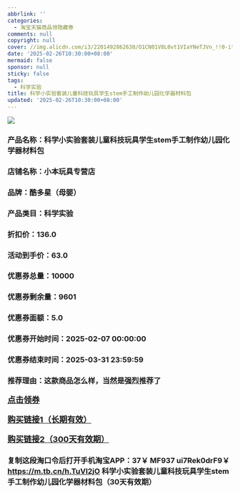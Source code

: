 ```yaml
---
abbrlink: ''
categories:
  - 淘宝天猫商品领隐藏券
comments: null
copyright: null
cover: //img.alicdn.com/i3/2201492862630/O1CN01V8L0vt1VIaYNeTJVn_!!0-item_pic.jpg
date: '2025-02-26T10:30:00+08:00'
mermaid: false
sponsor: null
sticky: false
tags:
  - 科学实验
title: 科学小实验套装儿童科技玩具学生stem手工制作幼儿园化学器材料包
updated: '2025-02-26T10:30:00+08:00'
--- 
```


![](//img.alicdn.com/i3/2201492862630/O1CN01V8L0vt1VIaYNeTJVn_!!0-item_pic.jpg)

### 产品名称：科学小实验套装儿童科技玩具学生stem手工制作幼儿园化学器材料包
### 店铺名称：小本玩具专营店
### 品牌：酷多星（母婴）
### 产品类目：科学实验
### 折扣价：136.0
### 活动到手价：63.0
### 优惠券总量：10000
### 优惠券剩余量：9601
### 优惠券面额：5.0
### 优惠券开始时间：2025-02-07 00:00:00	
### 优惠券结束时间：2025-03-31 23:59:59	
### 推荐理由：这款商品怎么样，当然是强烈推荐了

<p style="font-size: 18px; font-weight: bold;">
  <a href="https://uland.taobao.com/coupon/edetail?e=ATVm2%2BkvPbOlhHvvyUNXZfh8CuWt5YH5OVuOuRD5gLJMmdsrkidbOWgpcJRl3wFwcV%2FlEyhmp8Bs012H63x1qBMeqOZHXHJ3yXCoGgEU4ZSQ88NE6%2BTC2j44EFTaPai1PgYl46oddfPQPwwWkFl2aBRwsklg%2FRSrmW8MANQNN4dGK7FTSL1b62MDg9t1zp0Rj%2F4sdtHZ%2BsIpeSQiqjrOYgIu71aKFXlzjX4pJ8A8IGEv7FqsimE1RL8duIbbqs2MAx1ywKX22QvUKlt7Di8IZM48FevzLeIwouJcfsFcGaS%2FHsNLnSWoy8eJuH%2FP%2ByDC4Gi7zLCWYfZ4chzvyoReYLF8KeN6cqqcTA0FRtOwCuw%3D&traceId=2166d8db17407296732636749d133b&union_lens=lensId%3AOPT%401740729683%40213d2d3b_0de7_1954b930ca3_a302%4001%40eyJmbG9vcklkIjo3MzM1NH0ie" target="_blank">点击领券</a>
</p>
<p style="font-size: 18px; font-weight: bold;">
  <a href="https://s.click.taobao.com/t?e=m%3D2%26s%3DWHHymKVaS91w4vFB6t2Z2ueEDrYVVa64K7Vc7tFgwiHjf2vlNIV67kkfnVn6TwKdVkTGlWTgx8n3ID%2FV1RqsF4wnCJeELi4I%2FIEn%2BS1IjHAB0ghlTd7WlZVm%2FOAUUFw71qrpxiwMoCNxc1AtbZGVS9CsufzGhg1Lgsi4j%2FnpqYzNEPXytV9ALq8XLr9cF0l0AOJ7n9hIYuTkWTPHo%2BXyoj26oUVR9bcDAI%2FYIXPe5fw%2BA%2FhbFZBXXD68DZHBlTn9u%2Bl3TaXtWk5wMIA0On%2FFz0%2FuprW1TdmBLeMqtJBmsqDZGL0GbiMMdwUPCpAqV0SUz1eWJUQduNRMdIp1rr4P3Q%3D%3D" target="_blank">购买链接1（长期有效）</a>
</p>
<p style="font-size: 18px; font-weight: bold;">
  <a href="https://s.click.taobao.com/XfruOYs" target="_blank">购买链接2（300天有效期）</a>
</p>

### 复制这段淘口令后打开手机淘宝APP：37￥ MF937 ui7Rek0drF9￥ https://m.tb.cn/h.TuVI2jO  科学小实验套装儿童科技玩具学生stem手工制作幼儿园化学器材料包（30天有效期）
